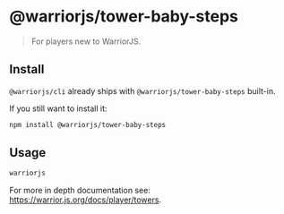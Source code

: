 # @warriorjs/tower-baby-steps

> For players new to WarriorJS.

## Install

`@warriorjs/cli` already ships with `@warriorjs/tower-baby-steps` built-in.

If you still want to install it:

```sh
npm install @warriorjs/tower-baby-steps
```

## Usage

```sh
warriorjs
```

For more in depth documentation see: https://warrior.js.org/docs/player/towers.
